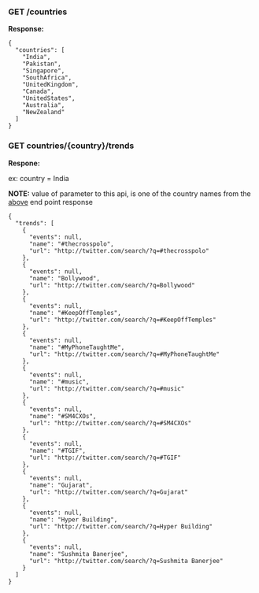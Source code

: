 ### GET /countries

**Response:**
```
{
  "countries": [
    "India",
    "Pakistan",
    "Singapore",
    "SouthAfrica",
    "UnitedKingdom",
    "Canada",
    "UnitedStates",
    "Australia",
    "NewZealand"
  ]
}
```

### GET countries/{country}/trends

**Respone:** 

ex: country = India

**NOTE:** value of parameter to this api, is one of the country names from the [above](https://github.com/Infratab/Twitter-Trends/blob/master/API.md#get-apiwebcountrylist) end point response
```
{
  "trends": [
    {
      "events": null,
      "name": "#thecrosspolo",
      "url": "http://twitter.com/search/?q=#thecrosspolo"
    },
    {
      "events": null,
      "name": "Bollywood",
      "url": "http://twitter.com/search/?q=Bollywood"
    },
    {
      "events": null,
      "name": "#KeepOffTemples",
      "url": "http://twitter.com/search/?q=#KeepOffTemples"
    },
    {
      "events": null,
      "name": "#MyPhoneTaughtMe",
      "url": "http://twitter.com/search/?q=#MyPhoneTaughtMe"
    },
    {
      "events": null,
      "name": "#music",
      "url": "http://twitter.com/search/?q=#music"
    },
    {
      "events": null,
      "name": "#SM4CXOs",
      "url": "http://twitter.com/search/?q=#SM4CXOs"
    },
    {
      "events": null,
      "name": "#TGIF",
      "url": "http://twitter.com/search/?q=#TGIF"
    },
    {
      "events": null,
      "name": "Gujarat",
      "url": "http://twitter.com/search/?q=Gujarat"
    },
    {
      "events": null,
      "name": "Hyper Building",
      "url": "http://twitter.com/search/?q=Hyper Building"
    },
    {
      "events": null,
      "name": "Sushmita Banerjee",
      "url": "http://twitter.com/search/?q=Sushmita Banerjee"
    }
  ]
}
```
